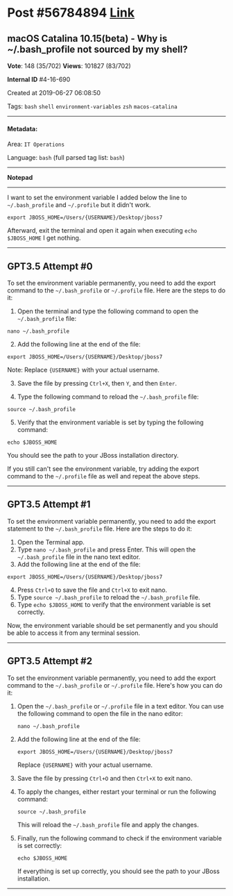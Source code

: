 
# Post \#56784894 [Link](https://stackoverflow.com/questions/56784894/)

## macOS Catalina 10.15(beta) - Why is ~/.bash_profile not sourced by my shell?

**Vote**: 148 (35/702) **Views**: 101827 (83/702) 

**Internal ID** \#4-16-690

Created at 2019-06-27 06:08:50

Tags: `bash` `shell` `environment-variables` `zsh` `macos-catalina`

----------

#### Metadata:

Area: `IT Operations`

Language: `bash` (full parsed tag list: `bash`)

----------

**Notepad**


----------

I want to set the environment variable I added below the line to `~/.bash_profile` and `~/.profile` but it didn't work.

```
export JBOSS_HOME=/Users/{USERNAME}/Desktop/jboss7
```


Afterward, exit the terminal and open it again when executing `echo $JBOSS_HOME` I get nothing.

[](https://i.stack.imgur.com/i8pyb.png)


----------
        
## GPT3.5 Attempt \#0

To set the environment variable permanently, you need to add the export command to the `~/.bash_profile` or `~/.profile` file. Here are the steps to do it:

1. Open the terminal and type the following command to open the `~/.bash_profile` file:

```
nano ~/.bash_profile
```

2. Add the following line at the end of the file:

```
export JBOSS_HOME=/Users/{USERNAME}/Desktop/jboss7
```

Note: Replace `{USERNAME}` with your actual username.

3. Save the file by pressing `Ctrl+X`, then `Y`, and then `Enter`.

4. Type the following command to reload the `~/.bash_profile` file:

```
source ~/.bash_profile
```

5. Verify that the environment variable is set by typing the following command:

```
echo $JBOSS_HOME
```

You should see the path to your JBoss installation directory.

If you still can't see the environment variable, try adding the export command to the `~/.profile` file as well and repeat the above steps.

--------

## GPT3.5 Attempt \#1

To set the environment variable permanently, you need to add the export statement to the `~/.bash_profile` file. Here are the steps to do it:

1. Open the Terminal app.
2. Type `nano ~/.bash_profile` and press Enter. This will open the `~/.bash_profile` file in the nano text editor.
3. Add the following line at the end of the file:

```
export JBOSS_HOME=/Users/{USERNAME}/Desktop/jboss7
```

4. Press `Ctrl+O` to save the file and `Ctrl+X` to exit nano.
5. Type `source ~/.bash_profile` to reload the `~/.bash_profile` file.
6. Type `echo $JBOSS_HOME` to verify that the environment variable is set correctly.

Now, the environment variable should be set permanently and you should be able to access it from any terminal session.

--------

## GPT3.5 Attempt \#2

To set the environment variable permanently, you need to add the export command to the `~/.bash_profile` or `~/.profile` file. Here's how you can do it:

1. Open the `~/.bash_profile` or `~/.profile` file in a text editor. You can use the following command to open the file in the nano editor:

   ```
   nano ~/.bash_profile
   ```

2. Add the following line at the end of the file:

   ```
   export JBOSS_HOME=/Users/{USERNAME}/Desktop/jboss7
   ```

   Replace `{USERNAME}` with your actual username.

3. Save the file by pressing `Ctrl+O` and then `Ctrl+X` to exit nano.

4. To apply the changes, either restart your terminal or run the following command:

   ```
   source ~/.bash_profile
   ```

   This will reload the `~/.bash_profile` file and apply the changes.

5. Finally, run the following command to check if the environment variable is set correctly:

   ```
   echo $JBOSS_HOME
   ```

   If everything is set up correctly, you should see the path to your JBoss installation.

--------
